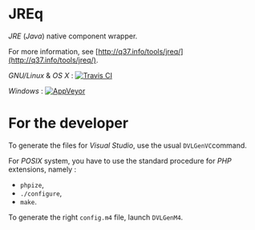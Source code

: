 # JREq

*JRE* (*Java*) native component wrapper.


For more information, see [http://q37.info/tools/jreq/](http://q37.info/tools/jreq/).

*GNU/Linux* & *OS X* : [![Travis CI](https://travis-ci.org/epeios-q37/jreq.png)](https://travis-ci.org/epeios-q37/jreq)
 
*Windows* : [![AppVeyor](http://ci.appveyor.com/api/projects/status/github/epeios-q37/jreq)](http://ci.appveyor.com/project/epeios-q37/jreq)


# For the developer

To generate the files for *Visual Studio*, use the usual `DVLGenVC`command.

For *POSIX* system, you have to use the standard procedure for *PHP* extensions, namely :
- `phpize`,
- `./configure`,
- `make`.

To generate the right `config.m4` file, launch `DVLGenM4`.



